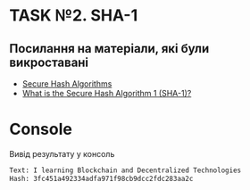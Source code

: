 # TASK №2. SHA-1

## Посилання на матеріали, які були викроставані
- <a href="https://brilliant.org/wiki/secure-hashing-algorithms/">Secure Hash Algorithms</a>
- <a href="https://justcryptography.com/sha-1/">What is the Secure Hash Algorithm 1 (SHA-1)?</a>
# Console
Вивід результату у консоль
~~~ bash
Text: I learning Blockchain and Decentralized Technologies 
Hash: 3fc451a492334adfa971f98cb9dcc2fdc283aa2c
~~~

